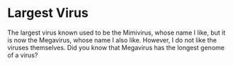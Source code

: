 # Largest Virus

The largest virus known used to be the Mimivirus, whose name I like, but it is
now the Megavirus, whose name I also like. However, I do not like the viruses
themselves. Did you know that Megavirus has the longest genome of a virus?
